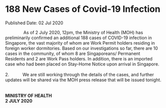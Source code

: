 <html>
    <meta http-equiv="Content-Type" content="text/html; charset=utf-8"/>
    <meta charset="utf-8"/>
    <title>188 New Cases of Covid-19 Infection</title>
    <body><h1>188 New Cases of Covid-19 Infection</h1>
    <p>Published Date: 02 Jul 2020</p> <p>&nbsp; &nbsp; &nbsp; &nbsp; &nbsp; &nbsp; &nbsp; &nbsp;As of 2 July 2020, 12pm, the Ministry of Health (MOH) has preliminarily confirmed an additional 188 cases of COVID-19 infection in Singapore, the vast majority of whom are Work Permit holders residing in foreign worker dormitories. Based on our investigations so far, there are 10 cases in the community, of whom 8 are Singaporeans/ Permanent Residents and 2 are Work Pass holders. In addition, there is an imported case who had been placed on Stay-Home Notice upon arrival in Singapore.<br><br>2.&nbsp; &nbsp; &nbsp; &nbsp; &nbsp; &nbsp;We are still working through the details of the cases, and further updates will be shared via the MOH press release that will be issued tonight.<br><br><strong><br>MINISTRY OF HEALTH<br></strong><strong>2 JULY 2020</strong></p></body>
</html>